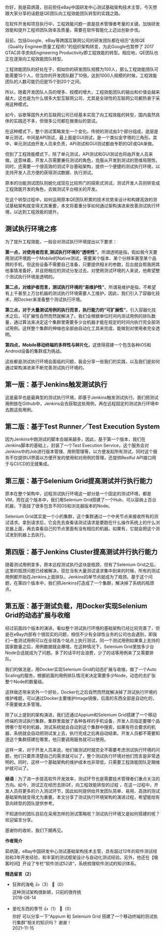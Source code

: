 你好，我是茹炳晟，目前担任eBay中国研发中心测试基础架构技术主管，今天想跟大家分享的话题是QE团队向工程效能团队转型的实践之路。

在软件开发和项目执行中，工程效能问题一直是技术管理者考量的关键。加快研发效能和提升工程师团队效率及质量，需要在软件智能化上迈出创新步伐。

目前，包括Google、eBay等跨国互联网公司的研发团队都在经历“去除QE（Quality Engineer质量工程师）”的组织架构转变，为此Google也暂停了 2017 GTAC并寻求向Engineering Productivity即工程效能的转型。相应地，QE团队也正在逐渐向工程效能团队转型。

工程效能团队的好处在于，假如你的研发团队规模为100人，那么工程效能团队可能需要15个人，但当你的开发团队翻了10倍，达到1000人规模的时候，工程效能团队的人数可能仍旧是15个到20个之间。

所以，随着开发团队人员的增多、规模的增大，工程效能团队的输出和价值会越来越大，这也是为什么很多大型互联网公司、尤其是全球性的互联网公司都热衷于采用这种模式。

如今，谷歌等国外大的互联网公司已经基本实现了向工程效能的转型，国内虽然具体的实践还不多，但很多公司都在做类似的尝试。

在这种模式下，整个测试策略发生一个变化。传统的测试由3个部分组成，底层是单元测试，中间是API测试，最上面是GUI测试，是一个类似金字塔的三角形。其中，单元测试由开发人员来负责，API测试和GUI测试都由专职的QE或QA来做。

但到了工程效能模式下，除了单元测试，API测试和GUI测试也将由开发人员来做。这意味着，开发人员需要兼任测试的角色，克服从开发到测试的思维局限性。同时，还需要一个很高效的测试平台基础架构，提供一个便捷的测试执行环境，以支持开发人员方便的获得测试数据、执行测试。

原本的功能测试团队则蜕化成现在比较热门的探索式测试，测试开发人员则转变成工程效能开发的角色，去做测试平台相关的开发。

在这个转型过程中，如何运用原本QE团队积累的技术优势来设计和构建高效的测试基础架构就变得尤其重要，本文将着重分享如何通过架构演进来改善测试执行环境，以达到工程效能的提升。

## 测试执行环境之疼

为了提升工程效能，一般会对测试执行环境提出以下要求：

**第一点，对使用者而言,测试执行环境的“透明性”**。所谓透明是指，假如我今天要用测试环境跑一个Mobile的Native测试，需要某个版本、某个分辨率甚至某个品牌的手机，但这些设备不需要自己准备，只要提供相关的参数，后台就会帮我把其他事情准备好，并且把相应的测试分发过去。对使用测试环境的人来说，他希望整个测试执行环境是透明的。

**第二点，对维护者而言，测试执行环境的“易维护性”**。所谓易维护是指，不希望有上千甚至上万台机器的测试执行环境需要人工维护。因此，我们引入了容器化技术，用Docker来准备整个测试执行环境。

**第三点，对于大量测试用例的执行而言，执行能力的“可扩展性”**。引入容器化技术之后，可扩展性自然而然就解决了。我们会根据单位时间内测试用例的排队数量，通过算法来决定这个集群里需要多少台机器才能在规定的时间内执行完全部测试用例。这样整个集群的伸缩也全部由自动化工具来完成，能做到对使用者完全透明。

**第四点，Mobile移动终端的多样性与碎片化**，这使得搭建一个包含各种iOS和Android设备的集群成为挑战。

这些都是测试执行环境会面临的问题，我会分享一些我们的实践，以及我们是如何通过架构演进来不断完善测试执行环境的。

## 第一版：基于Jenkins触发测试执行

这是最早也是最典型的测试执行环境，即基于Jenkins触发测试执行。我们把测试用例放在Github中，Jenkins会去获取这些用例，再在远程固定的测试执行环境中去跑这些用例。

## 第二版：基于Test Runner／Test Execution System

因为Jenkins中跑测试的脚本会越来越多，因此，基于第一个版本，我们在Jenkins脚本的基础上，封装了一个Test Execution Service，这个服务会对Jenkins中的Job进行版本管理、用例管理等，以方便发起所有测试，同时这个服务不仅提供UI界面以方便开发的使用和对用例的管理，还提供Restful API接口用于与CI/CD的无缝集成。

## 第三版：基于Selenium Grid提高测试并行执行能力

原本在整个架构中，远程测试执行环境这一部分是一个固定的测试环境，都是VM，而在这个版本中，我们用Selenium Grid搭建了一个Hub，可以容纳上百台机器，下面挂了很多包含不同OS和浏览器版本的Node。

Selenium Grid其实是一个小的集群，这个集群通过一个中央节点来接收所有的测试请求。拿到请求后，它会先去查看该测试请求是要跑在什么操作系统上的什么浏览器上面，再去查看自己的节点里面有没有相应的机器。如果有，它就会把这个测试发到机器上去执行。

## 第四版：基于Jenkins Cluster提高测试并行执行能力

随着测试用例变多，原本远程测试执行这块是瓶颈，但有了Selenium Grid之后，这里的瓶颈问题已经被解决，现在当有大量测试请求集中到来的时候，所有的测试用例都开始在Jenkins上面排队，Jenkins的单节点就成为了瓶颈。基于这个问题，在第四个版本中，我们把Jenkins打造成了一个集群，解决掉了系统的瓶颈点。

## 第五版：基于测试负载，用Docker实现Selenium Grid的动态扩展与收缩

经过前面四个版本的演进，看似整个测试执行环境的基础架构已经比较完善了，但是在eBay内部有个很现实的问题，相信不少有全球性业务的公司也会遇到，即我们一套测试用例可以在全球各个站点上执行测试，同一个测试用例如果乘上支持的国家数量之后，用例数据就会爆增。在这种情况下，Selenium Grid里放多少台Node合适就成为了问题。多了的话平时会浪费，少了的话等用例来了又需要排队。

我们的做法是，用Docker实现Selenium Grid的动态扩展与收缩，做了一个Auto Scaling的服务，根据前面的用例排队情况来决定需要多少Node，动态的去扩张整个Node的数量级。

这样做还带来另外一个好处，Docker化之后自然而然就解决掉了测试执行环境的维护难题，可以通过Docker主要维护Image镜像，后面的东西全部是自动化的，不需要做太多管理。

除了以上提到的架构演进，我们还通过Appium和Selenium Grid搭建了一个移动终端的测试执行集群，集群里面放了各种各样的手机设备，开发人员指定要哪个品牌哪个型号的机器，测试系统就会自动到这个集群中搜索，如果有符合要求的机器，系统就会自动把测试发上去，执行完成之后再自动结束。开发人员都不需要知道这个集群搭建在哪里，他只要调用服务就可以使用。

这样一来，对于开发人员来说，他们做测试时就完全不需要考虑测试执行环境的问题，他们只要弄清楚自己的需求就可以了，整个测试执行环境对他们而言是非常透明的。同时，这样一个基础架构的维护成本也非常低，只需要工程效能团队定期维护就可以了。

**结语**：为了进一步提高软件开发效率，测试环节也是需要技术管理者们重点关注的方向。如今，测试正在经历去除QE，向工程效能转型的过程 ，在这一过程中，开发人员将更多的介入测试环节，因此如何提供给开发团队简单、易用、高效的测试基础架构就变得尤为重要。本文分享了测试执行环境架构的演进过程，希望能给有意向转型的团队提供参考。

不知道你的团队目前在采用怎样的测试策略呢？测试执行环境又是如何搭建的呢？欢迎留言分享。

感谢你的收听，我们下期再见。

**作者简介**

茹炳晟，eBay中国研发中心测试基础架构技术主管，具有超过12年的软件测试经验和3年开发经验，和丰富的测试框架设计与自动化测试经验。另外，他还在【极客时间】开设了专栏“软件测试52讲”，系统梳理软件测试的知识体系。
<div><strong>精选留言（2）</strong></div><ul>
<li><span>狂奔的海龟</span> 👍（3） 💬（0）<div>这种测试架构很新颖，只前的很传统</div>2018-08-14</li><br/><li><span>爱吃东西的季节</span> 👍（1） 💬（0）<div>你好 可以分享一下“Appium 和 Selenium Grid 搭建了一个移动终端的测试执行集群”相关的知识吗？ 谢谢！</div>2021-11-15</li><br/>
</ul>